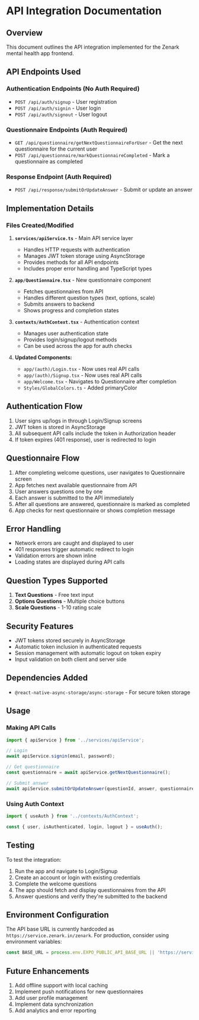 # API Integration Documentation

## Overview
This document outlines the API integration implemented for the Zenark mental health app frontend.

## API Endpoints Used

### Authentication Endpoints (No Auth Required)
- `POST /api/auth/signup` - User registration
- `POST /api/auth/signin` - User login  
- `POST /api/auth/signout` - User logout

### Questionnaire Endpoints (Auth Required)
- `GET /api/questionnaire/getNextQuestionnaireForUser` - Get the next questionnaire for the current user
- `POST /api/questionnaire/markQuestionnaireCompleted` - Mark a questionnaire as completed

### Response Endpoint (Auth Required)
- `POST /api/response/submitOrUpdateAnswer` - Submit or update an answer

## Implementation Details

### Files Created/Modified

1. **`services/apiService.ts`** - Main API service layer
   - Handles HTTP requests with authentication
   - Manages JWT token storage using AsyncStorage
   - Provides methods for all API endpoints
   - Includes proper error handling and TypeScript types

2. **`app/Questionnaire.tsx`** - New questionnaire component
   - Fetches questionnaires from API
   - Handles different question types (text, options, scale)
   - Submits answers to backend
   - Shows progress and completion states

3. **`contexts/AuthContext.tsx`** - Authentication context
   - Manages user authentication state
   - Provides login/signup/logout methods
   - Can be used across the app for auth checks

4. **Updated Components:**
   - `app/(auth)/Login.tsx` - Now uses real API calls
   - `app/(auth)/Signup.tsx` - Now uses real API calls
   - `app/Welcome.tsx` - Navigates to Questionnaire after completion
   - `Styles/GlobalColors.ts` - Added primaryColor

## Authentication Flow

1. User signs up/logs in through Login/Signup screens
2. JWT token is stored in AsyncStorage
3. All subsequent API calls include the token in Authorization header
4. If token expires (401 response), user is redirected to login

## Questionnaire Flow

1. After completing welcome questions, user navigates to Questionnaire screen
2. App fetches next available questionnaire from API
3. User answers questions one by one
4. Each answer is submitted to the API immediately
5. After all questions are answered, questionnaire is marked as completed
6. App checks for next questionnaire or shows completion message

## Error Handling

- Network errors are caught and displayed to user
- 401 responses trigger automatic redirect to login
- Validation errors are shown inline
- Loading states are displayed during API calls

## Question Types Supported

1. **Text Questions** - Free text input
2. **Options Questions** - Multiple choice buttons
3. **Scale Questions** - 1-10 rating scale

## Security Features

- JWT tokens stored securely in AsyncStorage
- Automatic token inclusion in authenticated requests
- Session management with automatic logout on token expiry
- Input validation on both client and server side

## Dependencies Added

- `@react-native-async-storage/async-storage` - For secure token storage

## Usage

### Making API Calls
```typescript
import { apiService } from '../services/apiService';

// Login
await apiService.signin(email, password);

// Get questionnaire
const questionnaire = await apiService.getNextQuestionnaire();

// Submit answer
await apiService.submitOrUpdateAnswer(questionId, answer, questionnaireId);
```

### Using Auth Context
```typescript
import { useAuth } from '../contexts/AuthContext';

const { user, isAuthenticated, login, logout } = useAuth();
```

## Testing

To test the integration:

1. Run the app and navigate to Login/Signup
2. Create an account or login with existing credentials
3. Complete the welcome questions
4. The app should fetch and display questionnaires from the API
5. Answer questions and verify they're submitted to the backend

## Environment Configuration

The API base URL is currently hardcoded as `https://service.zenark.in/zenark`. 
For production, consider using environment variables:

```typescript
const BASE_URL = process.env.EXPO_PUBLIC_API_BASE_URL || 'https://service.zenark.in/zenark';
```

## Future Enhancements

1. Add offline support with local caching
2. Implement push notifications for new questionnaires
3. Add user profile management
4. Implement data synchronization
5. Add analytics and error reporting
